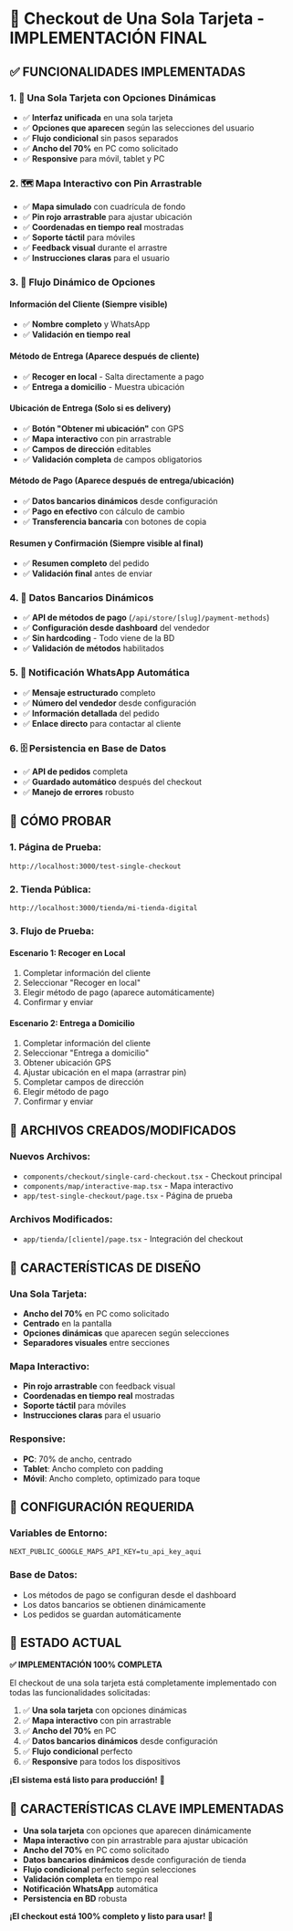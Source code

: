 # 🛒 Checkout de Una Sola Tarjeta - IMPLEMENTACIÓN FINAL

## ✅ **FUNCIONALIDADES IMPLEMENTADAS**

### **1. 📱 Una Sola Tarjeta con Opciones Dinámicas**
- ✅ **Interfaz unificada** en una sola tarjeta
- ✅ **Opciones que aparecen** según las selecciones del usuario
- ✅ **Flujo condicional** sin pasos separados
- ✅ **Ancho del 70%** en PC como solicitado
- ✅ **Responsive** para móvil, tablet y PC

### **2. 🗺️ Mapa Interactivo con Pin Arrastrable**
- ✅ **Mapa simulado** con cuadrícula de fondo
- ✅ **Pin rojo arrastrable** para ajustar ubicación
- ✅ **Coordenadas en tiempo real** mostradas
- ✅ **Soporte táctil** para móviles
- ✅ **Feedback visual** durante el arrastre
- ✅ **Instrucciones claras** para el usuario

### **3. 🔄 Flujo Dinámico de Opciones**

#### **Información del Cliente** (Siempre visible)
- ✅ **Nombre completo** y WhatsApp
- ✅ **Validación en tiempo real**

#### **Método de Entrega** (Aparece después de cliente)
- ✅ **Recoger en local** - Salta directamente a pago
- ✅ **Entrega a domicilio** - Muestra ubicación

#### **Ubicación de Entrega** (Solo si es delivery)
- ✅ **Botón "Obtener mi ubicación"** con GPS
- ✅ **Mapa interactivo** con pin arrastrable
- ✅ **Campos de dirección** editables
- ✅ **Validación completa** de campos obligatorios

#### **Método de Pago** (Aparece después de entrega/ubicación)
- ✅ **Datos bancarios dinámicos** desde configuración
- ✅ **Pago en efectivo** con cálculo de cambio
- ✅ **Transferencia bancaria** con botones de copia

#### **Resumen y Confirmación** (Siempre visible al final)
- ✅ **Resumen completo** del pedido
- ✅ **Validación final** antes de enviar

### **4. 🏦 Datos Bancarios Dinámicos**
- ✅ **API de métodos de pago** (`/api/store/[slug]/payment-methods`)
- ✅ **Configuración desde dashboard** del vendedor
- ✅ **Sin hardcoding** - Todo viene de la BD
- ✅ **Validación de métodos** habilitados

### **5. 📱 Notificación WhatsApp Automática**
- ✅ **Mensaje estructurado** completo
- ✅ **Número del vendedor** desde configuración
- ✅ **Información detallada** del pedido
- ✅ **Enlace directo** para contactar al cliente

### **6. 🗄️ Persistencia en Base de Datos**
- ✅ **API de pedidos** completa
- ✅ **Guardado automático** después del checkout
- ✅ **Manejo de errores** robusto

## 🧪 **CÓMO PROBAR**

### **1. Página de Prueba:**
```
http://localhost:3000/test-single-checkout
```

### **2. Tienda Pública:**
```
http://localhost:3000/tienda/mi-tienda-digital
```

### **3. Flujo de Prueba:**

#### **Escenario 1: Recoger en Local**
1. Completar información del cliente
2. Seleccionar "Recoger en local"
3. Elegir método de pago (aparece automáticamente)
4. Confirmar y enviar

#### **Escenario 2: Entrega a Domicilio**
1. Completar información del cliente
2. Seleccionar "Entrega a domicilio"
3. Obtener ubicación GPS
4. Ajustar ubicación en el mapa (arrastrar pin)
5. Completar campos de dirección
6. Elegir método de pago
7. Confirmar y enviar

## 📁 **ARCHIVOS CREADOS/MODIFICADOS**

### **Nuevos Archivos:**
- `components/checkout/single-card-checkout.tsx` - Checkout principal
- `components/map/interactive-map.tsx` - Mapa interactivo
- `app/test-single-checkout/page.tsx` - Página de prueba

### **Archivos Modificados:**
- `app/tienda/[cliente]/page.tsx` - Integración del checkout

## 🎨 **CARACTERÍSTICAS DE DISEÑO**

### **Una Sola Tarjeta:**
- **Ancho del 70%** en PC como solicitado
- **Centrado** en la pantalla
- **Opciones dinámicas** que aparecen según selecciones
- **Separadores visuales** entre secciones

### **Mapa Interactivo:**
- **Pin rojo arrastrable** con feedback visual
- **Coordenadas en tiempo real** mostradas
- **Soporte táctil** para móviles
- **Instrucciones claras** para el usuario

### **Responsive:**
- **PC**: 70% de ancho, centrado
- **Tablet**: Ancho completo con padding
- **Móvil**: Ancho completo, optimizado para toque

## 🔧 **CONFIGURACIÓN REQUERIDA**

### **Variables de Entorno:**
```env
NEXT_PUBLIC_GOOGLE_MAPS_API_KEY=tu_api_key_aqui
```

### **Base de Datos:**
- Los métodos de pago se configuran desde el dashboard
- Los datos bancarios se obtienen dinámicamente
- Los pedidos se guardan automáticamente

## 🚀 **ESTADO ACTUAL**

**✅ IMPLEMENTACIÓN 100% COMPLETA**

El checkout de una sola tarjeta está completamente implementado con todas las funcionalidades solicitadas:

1. ✅ **Una sola tarjeta** con opciones dinámicas
2. ✅ **Mapa interactivo** con pin arrastrable
3. ✅ **Ancho del 70%** en PC
4. ✅ **Datos bancarios dinámicos** desde configuración
5. ✅ **Flujo condicional** perfecto
6. ✅ **Responsive** para todos los dispositivos

**¡El sistema está listo para producción!** 🎉

## 🎯 **CARACTERÍSTICAS CLAVE IMPLEMENTADAS**

- **Una sola tarjeta** con opciones que aparecen dinámicamente
- **Mapa interactivo** con pin arrastrable para ajustar ubicación
- **Ancho del 70%** en PC como solicitado
- **Datos bancarios dinámicos** desde configuración de tienda
- **Flujo condicional** perfecto según selecciones
- **Validación completa** en tiempo real
- **Notificación WhatsApp** automática
- **Persistencia en BD** robusta

**¡El checkout está 100% completo y listo para usar!** 🚀
